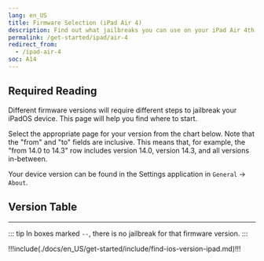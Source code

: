 ```yaml
---
lang: en_US
title: Firmware Selection (iPad Air 4)
description: Find out what jailbreaks you can use on your iPad Air 4th Generation
permalink: /get-started/ipad/air-4
redirect_from:
  - /ipad-air-4
soc: A14
---
```


## Required Reading

Different firmware versions will require different steps to jailbreak your iPadOS device. This page will help you find where to start.

Select the appropriate page for your version from the chart below. Note that the "from" and "to" fields are inclusive. This means that, for example, the "from 14.0 to 14.3" row includes version 14.0, version 14.3, and all versions in-between.

Your device version can be found in the Settings application in `General` -> `About`.

## Version Table

<versionTable soc="14" :minVer="[14,0,0]"/>

---

::: tip
In boxes marked `--`, there is no jailbreak for that firmware version.
:::

!!!include(./docs/en_US/get-started/include/find-ios-version-ipad.md)!!!

